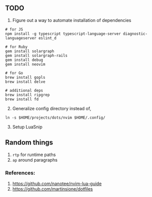 TODO
----
1. Figure out a way to automate installation of dependencies
```
# for JS
npm install -g typescript typescript-language-server diagnostic-languageserver eslint_d

# for Ruby
gem install solargraph
gem install solargraph-rails
gem install debug 
gem install neovim

# for Go
brew install gopls
brew install delve

# additional deps
brew install ripgrep
brew install fd
```
2. Generalize config directory instead of,
```
ln -s $HOME/projects/dots/nvim $HOME/.config/
```
3. Setup LuaSnip

## Random things

1. `rtp` for runtime paths
2. `ap` around paragraphs

### References:
1. https://github.com/nanotee/nvim-lua-guide
2. https://github.com/martinsione/dotfiles

